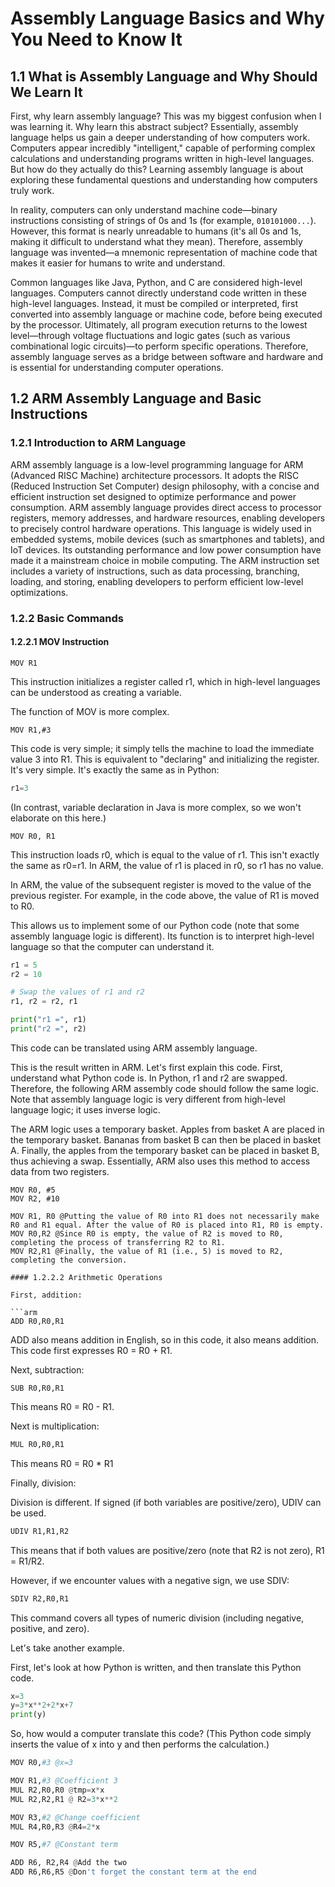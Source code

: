 # Assembly Language Basics and Why You Need to Know It
## 1.1 What is Assembly Language and Why Should We Learn It

First, why learn assembly language? This was my biggest confusion when I was learning it. Why learn this abstract subject? Essentially, assembly language helps us gain a deeper understanding of how computers work. Computers appear incredibly "intelligent," capable of performing complex calculations and understanding programs written in high-level languages. But how do they actually do this? Learning assembly language is about exploring these fundamental questions and understanding how computers truly work.

In reality, computers can only understand machine code—binary instructions consisting of strings of 0s and 1s (for example, `010101000...`). However, this format is nearly unreadable to humans (it's all 0s and 1s, making it difficult to understand what they mean). Therefore, assembly language was invented—a mnemonic representation of machine code that makes it easier for humans to write and understand.

Common languages ​​like Java, Python, and C are considered high-level languages. Computers cannot directly understand code written in these high-level languages. Instead, it must be compiled or interpreted, first converted into assembly language or machine code, before being executed by the processor. Ultimately, all program execution returns to the lowest level—through voltage fluctuations and logic gates (such as various combinational logic circuits)—to perform specific operations. Therefore, assembly language serves as a bridge between software and hardware and is essential for understanding computer operations.

## 1.2 ARM Assembly Language and Basic Instructions

### 1.2.1 Introduction to ARM Language

ARM assembly language is a low-level programming language for ARM (Advanced RISC Machine) architecture processors. It adopts the RISC (Reduced Instruction Set Computer) design philosophy, with a concise and efficient instruction set designed to optimize performance and power consumption. ARM assembly language provides direct access to processor registers, memory addresses, and hardware resources, enabling developers to precisely control hardware operations. This language is widely used in embedded systems, mobile devices (such as smartphones and tablets), and IoT devices. Its outstanding performance and low power consumption have made it a mainstream choice in mobile computing. The ARM instruction set includes a variety of instructions, such as data processing, branching, loading, and storing, enabling developers to perform efficient low-level optimizations.

### 1.2.2 Basic Commands
#### 1.2.2.1 MOV Instruction

```arm
MOV R1
```
This instruction initializes a register called r1, which in high-level languages ​​can be understood as creating a variable.

The function of MOV is more complex.

```arm
MOV R1,#3
```
This code is very simple; it simply tells the machine to load the immediate value 3 into R1. This is equivalent to "declaring" and initializing the register. It's very simple. It's exactly the same as in Python:
```python
r1=3
```
(In contrast, variable declaration in Java is more complex, so we won't elaborate on this here.)

```arm
MOV R0, R1
```
This instruction loads r0, which is equal to the value of r1. This isn't exactly the same as r0=r1. In ARM, the value of r1 is placed in r0, so r1 has no value.

In ARM, the value of the subsequent register is moved to the value of the previous register. For example, in the code above, the value of R1 is moved to R0.

This allows us to implement some of our Python code (note that some assembly language logic is different). Its function is to interpret high-level language so that the computer can understand it.

```python
r1 = 5
r2 = 10

# Swap the values ​​of r1 and r2
r1, r2 = r2, r1

print("r1 =", r1)
print("r2 =", r2)

```
This code can be translated using ARM assembly language.

This is the result written in ARM. Let's first explain this code. First, understand what Python code is. In Python, r1 and r2 are swapped. Therefore, the following ARM assembly code should follow the same logic. Note that assembly language logic is very different from high-level language logic; it uses inverse logic.

The ARM logic uses a temporary basket. Apples from basket A are placed in the temporary basket. Bananas from basket B can then be placed in basket A. Finally, the apples from the temporary basket can be placed in basket B, thus achieving a swap. Essentially, ARM also uses this method to access data from two registers.

```arm
MOV R0, #5
MOV R2, #10

MOV R1, R0 @Putting the value of R0 into R1 does not necessarily make R0 and R1 equal. After the value of R0 is placed into R1, R0 is empty. MOV R0,R2 @Since R0 is empty, the value of R2 is moved to R0, completing the process of transferring R2 to R1.
MOV R2,R1 @Finally, the value of R1 (i.e., 5) is moved to R2, completing the conversion.

#### 1.2.2.2 Arithmetic Operations

First, addition:

```arm
ADD R0,R0,R1
```
ADD also means addition in English, so in this code, it also means addition. This code first expresses R0 = R0 + R1.

Next, subtraction:
```arm
SUB R0,R0,R1
```
This means R0 = R0 - R1.

Next is multiplication:

```python
MUL R0,R0,R1
```
This means R0 = R0 * R1

Finally, division:

Division is different. If signed (if both variables are positive/zero), UDIV can be used.

```python
UDIV R1,R1,R2
```
This means that if both values ​​are positive/zero (note that R2 is not zero), R1 = R1/R2.

However, if we encounter values ​​with a negative sign, we use SDIV:

```python
SDIV R2,R0,R1
```

This command covers all types of numeric division (including negative, positive, and zero).

Let's take another example.

First, let's look at how Python is written, and then translate this Python code.

```python
x=3
y=3*x**2+2*x+7
print(y)
```
So, how would a computer translate this code? (This Python code simply inserts the value of x into y and then performs the calculation.)

```python
MOV R0,#3 @x=3

MOV R1,#3 @Coefficient 3
MUL R2,R0,R0 @tmp=x*x
MUL R2,R2,R1 @ R2=3*x**2

MOV R3,#2 @Change coefficient
MUL R4,R0,R3 @R4=2*x

MOV R5,#7 @Constant term

ADD R6, R2,R4 @Add the two
ADD R6,R6,R5 @Don't forget the constant term at the end

```